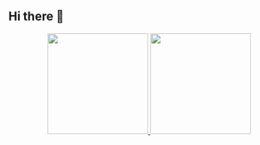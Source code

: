 ## Hi there 👋

<!--
**DouglasSRM/DouglasSRM** is a ✨ _special_ ✨ repository because its `README.md` (this file) appears on your GitHub profile.

Here are some ideas to get you started:

- 🔭 I’m currently working on ...
- 🌱 I’m currently learning ...
- 👯 I’m looking to collaborate on ...
- 🤔 I’m looking for help with ...
- 💬 Ask me about ...
- 📫 How to reach me: ...
- 😄 Pronouns: ...
- ⚡ Fun fact: ...
-->
<div align="center">
  <a href="https://github.com/DouglasSRM">
    <img height="180em" src="https://github-readme-stats-sigma-five.vercel.app/api?username=DouglasSRM&show_icons=true&theme=tokyonight&include_all_commits=true&count_private=true"/>
    <img height="180em" src= "https://github-readme-stats.vercel.app/api/top-langs/?username=DouglasSRM&layout=compact&theme=tokyonight"/>
</div>
